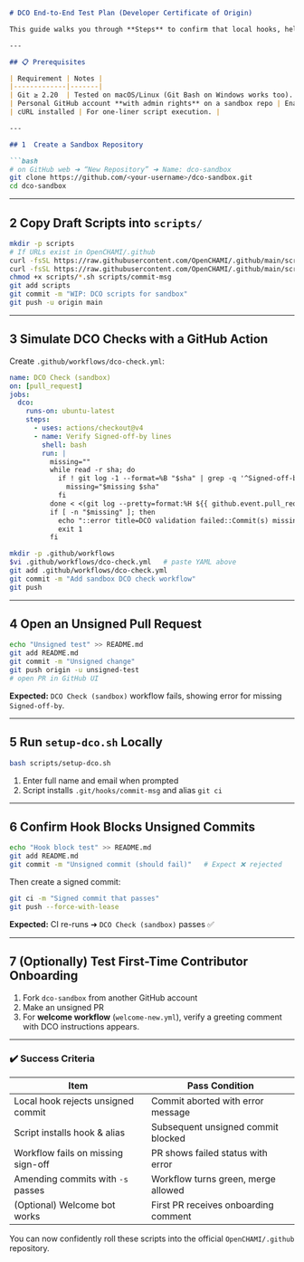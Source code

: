 ````markdown
# DCO End-to-End Test Plan (Developer Certificate of Origin)

This guide walks you through **Steps** to confirm that local hooks, helper scripts, and CI checks catch unsigned commits **before** they reach the main OpenCHAMI repositories.

---

## 📋 Prerequisites

| Requirement | Notes |
|-------------|-------|
| Git ≥ 2.20  | Tested on macOS/Linux (Git Bash on Windows works too). |
| Personal GitHub account **with admin rights** on a sandbox repo | Enables branch protection and workflow testing. |
| cURL installed | For one-liner script execution. |

---

## 1  Create a Sandbox Repository

```bash
# on GitHub web ➜ “New Repository” ➜ Name: dco-sandbox
git clone https://github.com/<your-username>/dco-sandbox.git
cd dco-sandbox
````

---

## 2  Copy Draft Scripts into `scripts/`

```bash
mkdir -p scripts
# If URLs exist in OpenCHAMI/.github
curl -fsSL https://raw.githubusercontent.com/OpenCHAMI/.github/main/scripts/setup-dco.sh   -o scripts/setup-dco.sh
curl -fsSL https://raw.githubusercontent.com/OpenCHAMI/.github/main/scripts/commit-msg     -o scripts/commit-msg
chmod +x scripts/*.sh scripts/commit-msg
git add scripts
git commit -m "WIP: DCO scripts for sandbox"
git push -u origin main
```

---

## 3  Simulate DCO Checks with a GitHub Action

Create `.github/workflows/dco-check.yml`:

```yaml
name: DCO Check (sandbox)
on: [pull_request]
jobs:
  dco:
    runs-on: ubuntu-latest
    steps:
      - uses: actions/checkout@v4
      - name: Verify Signed-off-by lines
        shell: bash
        run: |
          missing=""
          while read -r sha; do
            if ! git log -1 --format=%B "$sha" | grep -q '^Signed-off-by:'; then
              missing="$missing $sha"
            fi
          done < <(git log --pretty=format:%H ${{ github.event.pull_request.base.sha }}..${{ github.event.pull_request.head.sha }})
          if [ -n "$missing" ]; then
            echo "::error title=DCO validation failed::Commit(s) missing Signed-off-by:$missing"
            exit 1
          fi
```

```bash
mkdir -p .github/workflows
$vi .github/workflows/dco-check.yml   # paste YAML above
git add .github/workflows/dco-check.yml
git commit -m "Add sandbox DCO check workflow"
git push
```

---

## 4  Open an **Unsigned** Pull Request

```bash
echo "Unsigned test" >> README.md
git add README.md
git commit -m "Unsigned change"
git push origin -u unsigned-test
# open PR in GitHub UI
```

**Expected:** `DCO Check (sandbox)` workflow fails, showing error for missing `Signed-off-by`.

---

## 5  Run `setup-dco.sh` Locally

```bash
bash scripts/setup-dco.sh
```

1. Enter full name and email when prompted
2. Script installs `.git/hooks/commit-msg` and alias `git ci`

---

## 6  Confirm Hook Blocks Unsigned Commits

```bash
echo "Hook block test" >> README.md
git add README.md
git commit -m "Unsigned commit (should fail)"   # Expect ❌ rejected
```

Then create a signed commit:

```bash
git ci -m "Signed commit that passes"
git push --force-with-lease
```

**Expected:** CI re-runs ➜ `DCO Check (sandbox)` passes ✅

---

## 7  (Optionally) Test First-Time Contributor Onboarding

1. Fork `dco-sandbox` from another GitHub account
2. Make an unsigned PR
3. For **welcome workflow** (`welcome-new.yml`), verify a greeting comment with DCO instructions appears.

---

### ✔️  Success Criteria

| Item                               | Pass Condition                       |
| ---------------------------------- | ------------------------------------ |
| Local hook rejects unsigned commit | Commit aborted with error message    |
| Script installs hook & alias       | Subsequent unsigned commit blocked   |
| Workflow fails on missing sign-off | PR shows failed status with error    |
| Amending commits with `-s` passes  | Workflow turns green, merge allowed  |
| (Optional) Welcome bot works       | First PR receives onboarding comment |

You can now confidently roll these scripts into the official `OpenCHAMI/.github` repository.

```
```

